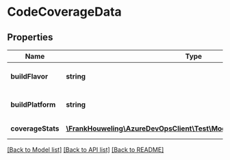 # CodeCoverageData

## Properties
Name | Type | Description | Notes
------------ | ------------- | ------------- | -------------
**buildFlavor** | **string** | Flavor of build for which data is retrieved/published | [optional] 
**buildPlatform** | **string** | Platform of build for which data is retrieved/published | [optional] 
**coverageStats** | [**\FrankHouweling\AzureDevOpsClient\Test\Model\CodeCoverageStatistics[]**](CodeCoverageStatistics.md) | List of coverage data for the build | [optional] 

[[Back to Model list]](../README.md#documentation-for-models) [[Back to API list]](../README.md#documentation-for-api-endpoints) [[Back to README]](../README.md)


